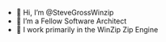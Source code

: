 - 👋 Hi, I’m @SteveGrossWinzip
- 👀 I’m a Fellow Software Architect
- 🌱 I work primarily in the WinZip Zip Engine
<!---
SteveGrossWinzip/SteveGrossWinzip is a ✨ special ✨ repository because its `README.md` (this file) appears on your GitHub profile.
You can click the Preview link to take a look at your changes.
--->
